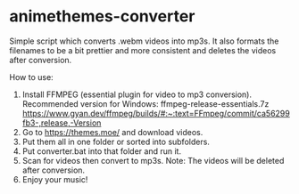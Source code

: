 # animethemes-converter
Simple script which converts .webm videos into mp3s. It also formats the filenames to be a bit prettier and more consistent and deletes the videos after conversion.

How to use:
1. Install FFMPEG (essential plugin for video to mp3 conversion).
   Recommended version for Windows: ffmpeg-release-essentials.7z https://www.gyan.dev/ffmpeg/builds/#:~:text=FFmpeg/commit/ca56299fb3-,release,-Version
2. Go to https://themes.moe/ and download videos.
3. Put them all in one folder or sorted into subfolders.
4. Put converter.bat into that folder and run it.
5. Scan for videos then convert to mp3s.
   Note: The videos will be deleted after conversion.
6. Enjoy your music!
